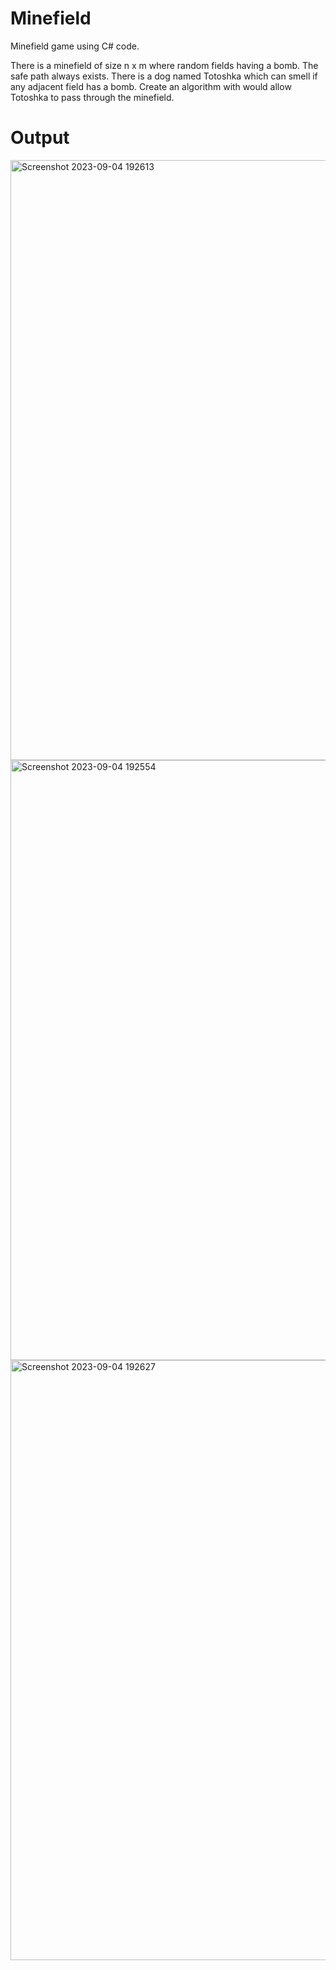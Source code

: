 # Minefield
Minefield game using C# code. 

There is a minefield of size n x m where random fields having a bomb. The safe path always exists. There is a dog named Totoshka which can smell if any adjacent field has a bomb. Create an algorithm with would allow Totoshka to pass 
through the minefield.

# Output
<img width="960" alt="Screenshot 2023-09-04 192613" src="https://github.com/AidaAtikah/Minefield/assets/142037347/5e6bec17-5077-4cbe-a666-1f7f7f0d4df9">
<img width="960" alt="Screenshot 2023-09-04 192554" src="https://github.com/AidaAtikah/Minefield/assets/142037347/06d5a6ee-439e-4066-8220-c6012a35908f">
<img width="960" alt="Screenshot 2023-09-04 192627" src="https://github.com/AidaAtikah/Minefield/assets/142037347/4752f4e5-7f66-4fc1-98c7-929bc7b1de7f">


